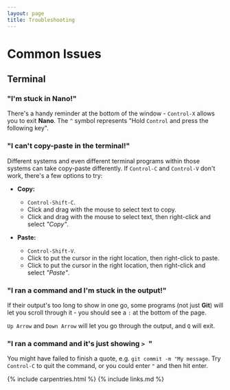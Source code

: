 ```yaml
---
layout: page
title: Troubleshooting
---
```


# Common Issues

## Terminal

### "I'm stuck in **Nano**!"

There's a handy reminder at the bottom of the window - `Control-X` allows you to exit **Nano**.
The `^` symbol represents "Hold `Control` and press the following key".

### "I can't copy-paste in the terminal!"

Different systems and even different terminal programs within those systems can take copy-paste differently.
If `Control-C` and `Control-V` don't work, there's a few options to try:

* **Copy:**
  * `Control-Shift-C`.
  * Click and drag with the mouse to select text to copy.
  * Click and drag with the mouse to select text, then right-click and select *"Copy"*.

* **Paste:**
  * `Control-Shift-V`.
  * Click to put the cursor in the right location, then right-click to paste.
  * Click to put the cursor in the right location, then right-click and select *"Paste"*.

### "I ran a command and I'm stuck in the output!"

If their output's too long to show in one go,
some programs (not just **Git**) will let you scroll through it - you should see a `:` at the bottom of the page.

`Up Arrow` and `Down Arrow` will let you go through the output, and `Q` will exit.

### "I ran a command and it's just showing `> `"

You might have failed to finish a quote, e.g. `git commit -m "My message`.
Try `Control-C` to quit the command, or you could enter `"` and then hit enter.

{% include carpentries.html %}
{% include links.md %}
